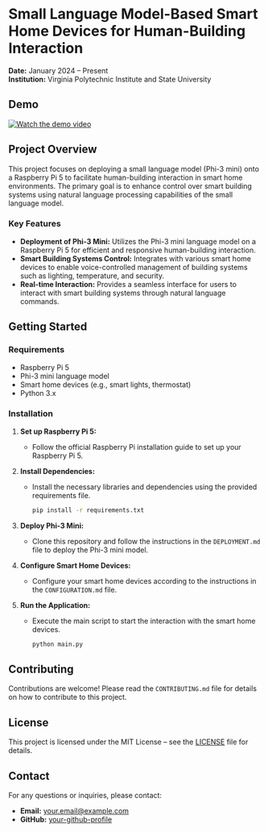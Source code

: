 # Small Language Model-Based Smart Home Devices for Human-Building Interaction

**Date:** January 2024 – Present  
**Institution:** Virginia Polytechnic Institute and State University

## Demo

[![Watch the demo video](https://img.youtube.com/vi/9xEsGGWHDjI/0.jpg)](https://www.youtube.com/watch?v=9xEsGGWHDjI)

## Project Overview

This project focuses on deploying a small language model (Phi-3 mini) onto a Raspberry Pi 5 to facilitate human-building interaction in smart home environments. The primary goal is to enhance control over smart building systems using natural language processing capabilities of the small language model.

### Key Features

- **Deployment of Phi-3 Mini:** Utilizes the Phi-3 mini language model on a Raspberry Pi 5 for efficient and responsive human-building interaction.
- **Smart Building Systems Control:** Integrates with various smart home devices to enable voice-controlled management of building systems such as lighting, temperature, and security.
- **Real-time Interaction:** Provides a seamless interface for users to interact with smart building systems through natural language commands.

## Getting Started

### Requirements

- Raspberry Pi 5
- Phi-3 mini language model
- Smart home devices (e.g., smart lights, thermostat)
- Python 3.x

### Installation

1. **Set up Raspberry Pi 5:**
   - Follow the official Raspberry Pi installation guide to set up your Raspberry Pi 5.

2. **Install Dependencies:**
   - Install the necessary libraries and dependencies using the provided requirements file.
     ```bash
     pip install -r requirements.txt
     ```

3. **Deploy Phi-3 Mini:**
   - Clone this repository and follow the instructions in the `DEPLOYMENT.md` file to deploy the Phi-3 mini model.

4. **Configure Smart Home Devices:**
   - Configure your smart home devices according to the instructions in the `CONFIGURATION.md` file.

5. **Run the Application:**
   - Execute the main script to start the interaction with the smart home devices.
     ```bash
     python main.py
     ```

## Contributing

Contributions are welcome! Please read the `CONTRIBUTING.md` file for details on how to contribute to this project.

## License

This project is licensed under the MIT License – see the [LICENSE](LICENSE) file for details.

## Contact

For any questions or inquiries, please contact:

- **Email:** [your.email@example.com](mailto:your.email@example.com)
- **GitHub:** [your-github-profile](https://github.com/your-github-profile)
